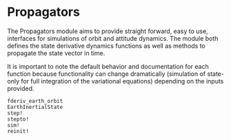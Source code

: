 # Propagators

The Propagators module aims to provide straight forward, easy to use, interfaces for simulations of orbit and attitude dynamics. The module both defines the state 
derivative dynamics functions as well as methods to propagate the state vector
in time.

It is important to note the default behavior and documentation for each function
because functionality can change dramatically (simulation of state-only for full
integration of the variational equations) depending on the inputs provided.

```@docs
fderiv_earth_orbit
EarthInertialState
step!
stepto!
sim!
reinit!
```
